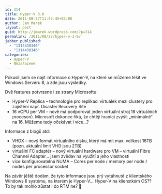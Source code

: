 ```yaml
---
id: 314
title: Hyper-V 3.0
date: 2011-08-27T11:45:45+02:00
author: Jan Marek
layout: post
guid: http://jmarek.wordpress.com/?p=314
permalink: /2011/08/27/hyper-v-3-0/
jabber_published:
  - "1314438346"
  - "1314438346"
categories:
  - Hyper-V
  - Nezařazené
---
```

Pokusil jsem se najít informace o Hyper-V, na které se můžeme těšit ve Windows Serveru 8, a zde jsou výsledky.

Dvě features potvrzené i ze strany Microsoftu:

  * Hyper-V Replica &#8211; technologie pro replikaci virtuálek mezi clustery pro zajištění např. Disaster Recovery Site
  * 16 vCPU per VM &#8211; nově má podporovat jeden virtuální stroj 16 virtuálních procesorů. Microsoft dokonce říká, že chtějí hranici zvýšit &#8222;minimálně&#8220; na 16. Můžeme tedy očekávat i více&#8230;?

Informace z blogů atd:

  * VHDX &#8211; nový formát virtuálního disku, který má mít max. velikost 16TB (pozn. aktuální limit VHD jsou 2TB)
  * virtuální FC adaptér &#8211; nový virtuální hardware pro VM &#8211; virtuální Fibre Channel Adapter&#8230; jsem zvědav na využití a jeho vlastnosti
  * více konfigurovatelná NUMA &#8211; Cores per node / memory per node / nodes per processor socket

Na závěr jěště dodám, že tyto informace jsou prý vytáhnuté z klientského Windows 8 systému, na kterém je Hyper-V&#8230; Hyper-V na klienstkém OS?? To by tak mohlo zůstat i do RTM ne? 🙂
